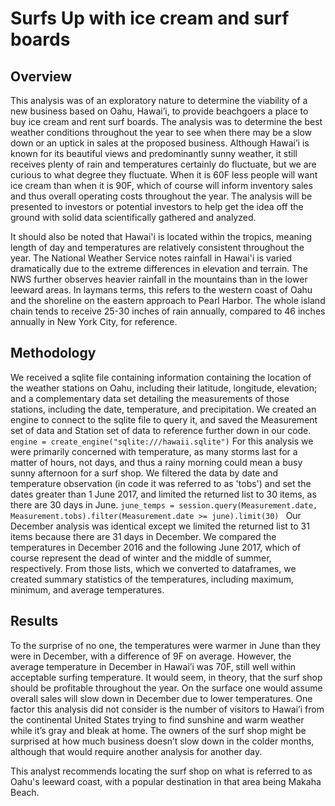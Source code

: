 # Surfs Up with ice cream and surf boards
## Overview
This analysis was of an exploratory nature to determine the viability of a new business based on Oahu, Hawai’i, to provide beachgoers a place to buy ice cream and rent surf boards. The analysis was to determine the best weather conditions throughout the year to see when there may be a slow down or an uptick in sales at the proposed business. Although Hawai’i is known for its beautiful views and predominantly sunny weather, it still receives plenty of rain and temperatures certainly do fluctuate, but we are curious to what degree they fluctuate. When it is 60F less people will want ice cream than when it is 90F, which of course will inform inventory sales and thus overall operating costs throughout the year. The analysis will be presented to investors or potential investors to help get the idea off the ground with solid data scientifically gathered and analyzed. 

It should also be noted that Hawai'i is located within the tropics, meaning length of day and temperatures are relatively consistent throughout the year. The National Weather Service notes rainfall in Hawai'i is varied dramatically due to the extreme differences in elevation and terrain. The NWS further observes heavier rainfall in the mountains than in the lower leeward areas. In laymans terms, this refers to the western coast of Oahu and the shoreline on the eastern approach to Pearl Harbor. The whole island chain tends to receive 25-30 inches of rain annually, compared to 46 inches annually in New York City, for reference. 

## Methodology
We received a sqlite file containing information containing the location of the weather stations on Oahu, including their latitude, longitude, elevation; and a complementary data set detailing the measurements of those stations, including the date, temperature, and precipitation. We created an engine to connect to the sqlite file to query it, and saved the Measurement set of data and Station set of data to reference further down in our code. `engine = create_engine("sqlite:///hawaii.sqlite")` For this analysis we were primarily concerned with temperature, as many storms last for a matter of hours, not days, and thus a rainy morning could mean a busy sunny afternoon for a surf shop. We filtered the data by date and temperature observation (in code it was referred to as 'tobs') and set the dates greater than 1 June 2017, and limited the returned list to 30 items, as there are 30 days in June. `june_temps = session.query(Measurement.date, Measurement.tobs).filter(Measurement.date >= june).limit(30)
` Our December analysis was identical except we limited the returned list to 31 items because there are 31 days in December. We compared the temperatures in December 2016 and the following June 2017, which of course represent the dead of winter and the middle of summer, respectively. From those lists, which we converted to dataframes, we created summary statistics of the temperatures, including maximum, minimum, and average temperatures. 

## Results
To the surprise of no one, the temperatures were warmer in June than they were in December, with a difference of 9F on average. However, the average temperature in December in Hawai’i was 70F, still well within acceptable surfing temperature. It would seem, in theory, that the surf shop should be profitable throughout the year. On the surface one would assume overall sales will slow down in December due to lower temperatures. One factor this analysis did not consider is the number of visitors to Hawai’i from the continental United States trying to find sunshine and warm weather while it’s gray and bleak at home. The owners of the surf shop might be surprised at how much business doesn’t slow down in the colder months, although that would require another analysis for another day. 

This analyst recommends locating the surf shop on what is referred to as Oahu's leeward coast, with a popular destination in that area being Makaha Beach. 
